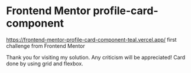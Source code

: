 # Frontend Mentor profile-card-component

https://frontend-mentor-profile-card-component-teal.vercel.app/
 first challenge from Frontend Mentor

Thank you for visiting my solution. Any criticism will be appreciated!
Card done by using grid and flexbox.

